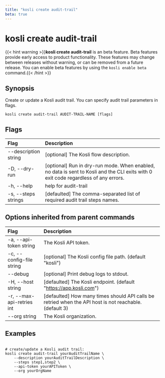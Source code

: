 ```yaml
---
title: "kosli create audit-trail"
beta: true
---
```


# kosli create audit-trail

{{< hint warning >}}**kosli create audit-trail** is an beta feature. 
Beta features provide early access to product functionality. These features may change between releases without warning, or can be removed from a future release.
You can enable beta features by using the `kosli enable beta` command.{{< /hint >}}
## Synopsis

Create or update a Kosli audit trail.
You can specify audit trail parameters in flags.

```shell
kosli create audit-trail AUDIT-TRAIL-NAME [flags]
```

## Flags
| Flag | Description |
| :--- | :--- |
|        --description string  |  [optional] The Kosli flow description.  |
|    -D, --dry-run  |  [optional] Run in dry-run mode. When enabled, no data is sent to Kosli and the CLI exits with 0 exit code regardless of any errors.  |
|    -h, --help  |  help for audit-trail  |
|    -s, --steps strings  |  [defaulted] The comma-separated list of required audit trail steps names.  |


## Options inherited from parent commands
| Flag | Description |
| :--- | :--- |
|    -a, --api-token string  |  The Kosli API token.  |
|    -c, --config-file string  |  [optional] The Kosli config file path. (default "kosli")  |
|        --debug  |  [optional] Print debug logs to stdout.  |
|    -H, --host string  |  [defaulted] The Kosli endpoint. (default "https://app.kosli.com")  |
|    -r, --max-api-retries int  |  [defaulted] How many times should API calls be retried when the API host is not reachable. (default 3)  |
|        --org string  |  The Kosli organization.  |


## Examples

```shell

# create/update a Kosli audit trail:
kosli create audit-trail yourAuditTrailName \
	--description yourAuditTrailDescription \
	--steps step1,step2 \
	--api-token yourAPIToken \
	--org yourOrgName

```

